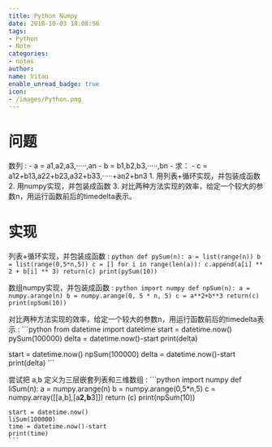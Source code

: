 ```yaml
---
title: Python Numpy
date: 2018-10-03 18:08:56
tags:
- Python
- Note
categories:
- notes
author:
name: Vitan
enable_unread_badge: true
icon:
- /images/Python.png
---
```

# 问题
数列
:	- a = a1,a2,a3,·····,an
	- b = b1,b2,b3,·····,bn
	- 求：
		- c = a12+b13,a22+b23,a32+b33,·····+an2+bn3
		1. 用列表+循环实现，并包装成函数
		2. 用numpy实现，并包装成函数
		3. 对比两种方法实现的效率，给定一个较大的参数n，用运行函数前后的timedelta表示。

# 实现
列表+循环实现，并包装成函数
:	```python
def pySum(n):
    a = list(range(n))
    b = list(range(0,5*n,5))
    c = []
    for i in range(len(a)):
        c.append(a[i] ** 2 + b[i] ** 3)
    return(c)
print(pySum(10))
	```


数组numpy实现，并包装成函数
:	```python
import numpy
def npSum(n):
    a = numpy.arange(n)
    b = numpy.arange(0, 5 * n, 5)
    c = a**2+b**3
    return(c)
print(npSum(10))
	```


对比两种方法实现的效率，给定一个较大的参数n，用运行函数前后的timedelta表示
:	```python
from datetime import datetime
start = datetime.now()
pySum(100000)
delta = datetime.now()-start
print(delta)

start = datetime.now()
npSum(100000)
delta = datetime.now()-start
print(delta)
	```

尝试把 a,b 定义为三层嵌套列表和三维数组
:	```python
	import numpy
	def liSum(n):
	    a = numpy.arange(n)
	    b = numpy.arange(0,5*n,5)
	    c = numpy.array([[a,b],[a**2,b**3]])
	    return (c)
	print(npSum(10))

	start = datetime.now()
	liSum(100000)
	time = datetime.now()-start
	print(time)
	```

